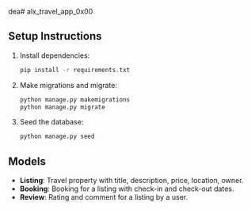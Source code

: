 dea# alx_travel_app_0x00

## Setup Instructions

1. Install dependencies:
   ```bash
   pip install -r requirements.txt
   ```

2. Make migrations and migrate:
   ```bash
   python manage.py makemigrations
   python manage.py migrate
   ```

3. Seed the database:
   ```bash
   python manage.py seed
   ```

## Models

- **Listing**: Travel property with title, description, price, location, owner.
- **Booking**: Booking for a listing with check-in and check-out dates.
- **Review**: Rating and comment for a listing by a user.

